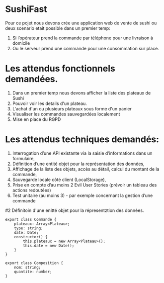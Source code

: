 # SushiFast
Pour ce pojet nous devons crée une application web de vente de sushi ou deux scenario etait possible dans un premier temp: <br>
1. Si l’opérateur prend la commande par téléphone pour une livraison à domicile <br>
2. Ou le serveur prend une commande pour une consommation sur place.

# Les attendus fonctionnels demandées.
1. Dans un premier temp nous devons afficher la liste des plateaux de Sushi <br>
2. Pouvoir voir les details d'un plateau. <br>
3. L'achat d'un ou plusieurs plateaux sous forme d'un panier <br>
4. Visualiser les commandes sauvegardées localement <br>
5. Mise en place du RGPD <br> 

# Les attendus  techniques demandés: <br>
1. Interrogation d’une API existante via la saisie d’informations dans un formulaire, <br>
2. Définition d’une entité objet pour la représentation des données, <br>
3. Affichage de la liste des objets, accès au détail, calcul du montant de la commande, <br>
4. Sauvegarde locale côté client (LocalStorage), <br>
5. Prise en compte d’au moins 2 Evil User Stories (prévoir un tableau des actions redoutées) <br>
6. Test unitaire (au moins 3) - par exemple concernant la gestion d’une commande <br>

#2 Définitoin d'une enitté objet pour la répresentztion des données.
```
export class Commande {
    plateaux: Array<Plateau>;
    type: string;
    date: Date;
    constructor() {
        this.plateaux = new Array<Plateau>();
        this.date = new Date();
    }
}

```
```
export class Composition {
    nom: string;
    quantite: number;
}

```
